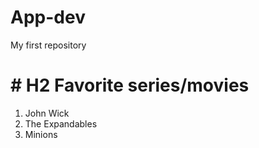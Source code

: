 # App-dev
My first repository

# # H2 Favorite series/movies

1. John Wick
2. The Expandables
3. Minions
